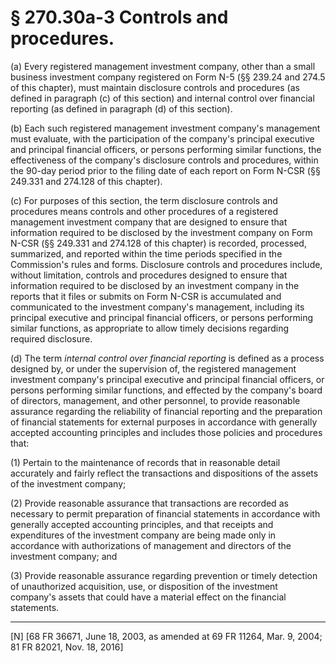 # § 270.30a-3   Controls and procedures.

(a) Every registered management investment company, other than a small business investment company registered on Form N-5 (§§ 239.24 and 274.5 of this chapter), must maintain disclosure controls and procedures (as defined in paragraph (c) of this section) and internal control over financial reporting (as defined in paragraph (d) of this section). 


(b) Each such registered management investment company's management must evaluate, with the participation of the company's principal executive and principal financial officers, or persons performing similar functions, the effectiveness of the company's disclosure controls and procedures, within the 90-day period prior to the filing date of each report on Form N-CSR (§§ 249.331 and 274.128 of this chapter).


(c) For purposes of this section, the term disclosure controls and procedures means controls and other procedures of a registered management investment company that are designed to ensure that information required to be disclosed by the investment company on Form N-CSR (§§ 249.331 and 274.128 of this chapter) is recorded, processed, summarized, and reported within the time periods specified in the Commission's rules and forms. Disclosure controls and procedures include, without limitation, controls and procedures designed to ensure that information required to be disclosed by an investment company in the reports that it files or submits on Form N-CSR is accumulated and communicated to the investment company's management, including its principal executive and principal financial officers, or persons performing similar functions, as appropriate to allow timely decisions regarding required disclosure.


(d) The term *internal control over financial reporting* is defined as a process designed by, or under the supervision of, the registered management investment company's principal executive and principal financial officers, or persons performing similar functions, and effected by the company's board of directors, management, and other personnel, to provide reasonable assurance regarding the reliability of financial reporting and the preparation of financial statements for external purposes in accordance with generally accepted accounting principles and includes those policies and procedures that: 


(1) Pertain to the maintenance of records that in reasonable detail accurately and fairly reflect the transactions and dispositions of the assets of the investment company; 


(2) Provide reasonable assurance that transactions are recorded as necessary to permit preparation of financial statements in accordance with generally accepted accounting principles, and that receipts and expenditures of the investment company are being made only in accordance with authorizations of management and directors of the investment company; and 


(3) Provide reasonable assurance regarding prevention or timely detection of unauthorized acquisition, use, or disposition of the investment company's assets that could have a material effect on the financial statements.



---

[N] [68 FR 36671, June 18, 2003, as amended at 69 FR 11264, Mar. 9, 2004; 81 FR 82021, Nov. 18, 2016]




